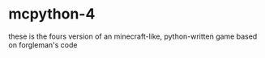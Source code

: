 # mcpython-4
these is the fours version of an minecraft-like, python-written game based on forgleman's code
